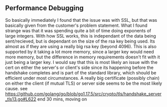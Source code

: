 ## Performance Debugging

So basically immediately I found that the issue was with SSL, but that was basically given from the customer's problem statement.
What I found strange was that it was spending quite a bit of time doing exponents of large integers. With how SSL works, this is independant of the data being sent/recieved, but is dependant on the size of the rsa key being used. Its almost as if they are using a really big rsa key (beyond 4096). This is also supported by it taking a lot more memory, since a larger key would need more memory, but the difference in memory requirements doesn't fit with it just being a larger key.
I would say that this is most likely an issue with the cert on either the server's or client's side since its happening before the handshake completes and is part of the standard library, which should be efficient under most circumstances. A really big certificate (possibly chain) on either the client (if mutual TLS) or server side seems to be the most likely cause.
see https://github.com/golang/go/blob/go1.17.5/src/crypto/tls/handshake_server_tls13.go#L622
end 30 mins, moving on
